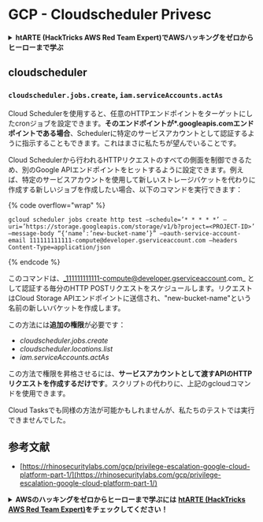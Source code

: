 # GCP - Cloudscheduler Privesc

<details>

<summary><strong>htARTE (HackTricks AWS Red Team Expert)でAWSハッキングをゼロからヒーローまで学ぶ</strong></summary>

HackTricksをサポートする他の方法:

* **HackTricksにあなたの会社を広告したい**、または**HackTricksをPDFでダウンロードしたい**場合は、[**サブスクリプションプラン**](https://github.com/sponsors/carlospolop)をチェックしてください！
* [**公式PEASS & HackTricksグッズ**](https://peass.creator-spring.com)を入手する
* [**The PEASS Family**](https://opensea.io/collection/the-peass-family)を発見し、独占的な[**NFTs**](https://opensea.io/collection/the-peass-family)のコレクションをチェックする
* 💬 [**Discordグループ**](https://discord.gg/hRep4RUj7f)に**参加する**か、[**テレグラムグループ**](https://t.me/peass)に参加するか、**Twitter** 🐦 [**@carlospolopm**](https://twitter.com/carlospolopm)を**フォローする**。
* [**HackTricks**](https://github.com/carlospolop/hacktricks)と[**HackTricks Cloud**](https://github.com/carlospolop/hacktricks-cloud)のgithubリポジトリにPRを提出して、あなたのハッキングのコツを**共有する**。

</details>

## cloudscheduler

### `cloudscheduler.jobs.create`, `iam.serviceAccounts.actAs`

Cloud Schedulerを使用すると、任意のHTTPエンドポイントをターゲットにしたcronジョブを設定できます。**そのエンドポイントが\*.googleapis.comエンドポイントである場合**、Schedulerに特定のサービスアカウントとして認証するように指示することもできます。これはまさに私たちが望んでいることです。

Cloud Schedulerから行われるHTTPリクエストのすべての側面を制御できるため、別のGoogle APIエンドポイントをヒットするように設定できます。例えば、特定のサービスアカウントを使用して新しいストレージバケットを代わりに作成する新しいジョブを作成したい場合、以下のコマンドを実行できます：

{% code overflow="wrap" %}
```
gcloud scheduler jobs create http test –schedule=’* * * * *’ –uri=’https://storage.googleapis.com/storage/v1/b?project=<PROJECT-ID>’ –message-body “{‘name’:’new-bucket-name’}” –oauth-service-account-email 111111111111-compute@developer.gserviceaccount.com –headers Content-Type=application/json
```
{% endcode %}

このコマンドは、_111111111111-compute@developer.gserviceaccount.com_ として認証する毎分のHTTP POSTリクエストをスケジュールします。リクエストはCloud Storage APIエンドポイントに送信され、"new-bucket-name"という名前の新しいバケットを作成します。

この方法には**追加の権限**が必要です：

* _cloudscheduler.jobs.create_
* _cloudscheduler.locations.list_
* _iam.serviceAccounts.actAs_

この方法で権限を昇格させるには、**サービスアカウントとして渡すAPIのHTTPリクエストを作成するだけです**。スクリプトの代わりに、上記のgcloudコマンドを使用できます。

Cloud Tasksでも同様の方法が可能かもしれませんが、私たちのテストでは実行できませんでした。

## 参考文献

* [https://rhinosecuritylabs.com/gcp/privilege-escalation-google-cloud-platform-part-1/](https://rhinosecuritylabs.com/gcp/privilege-escalation-google-cloud-platform-part-1/)

<details>

<summary><strong>AWSのハッキングをゼロからヒーローまで学ぶには</strong> <a href="https://training.hacktricks.xyz/courses/arte"><strong>htARTE (HackTricks AWS Red Team Expert)</strong></a><strong>をチェックしてください！</strong></summary>

HackTricksをサポートする他の方法：

* **HackTricksにあなたの会社を広告したい**、または**HackTricksをPDFでダウンロードしたい**場合は、[**サブスクリプションプラン**](https://github.com/sponsors/carlospolop)をチェックしてください！
* [**公式のPEASS & HackTricksグッズ**](https://peass.creator-spring.com)を入手してください。
* [**The PEASS Family**](https://opensea.io/collection/the-peass-family)を発見してください。私たちの独占的な[**NFTコレクション**](https://opensea.io/collection/the-peass-family)です。
* 💬 [**Discordグループ**](https://discord.gg/hRep4RUj7f)や[**テレグラムグループ**](https://t.me/peass)に**参加する**か、**Twitter** 🐦 [**@carlospolopm**](https://twitter.com/carlospolopm)で**フォローしてください**。
* **HackTricks**の[**GitHubリポジトリ**](https://github.com/carlospolop/hacktricks)や[**HackTricks Cloud**](https://github.com/carlospolop/hacktricks-cloud)にPRを提出して、あなたのハッキングのコツを**共有してください**。

</details>
